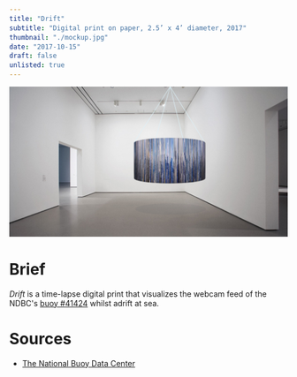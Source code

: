 ```yaml
---
title: "Drift"
subtitle: "Digital print on paper, 2.5’ x 4’ diameter, 2017"
thumbnail: "./mockup.jpg"
date: "2017-10-15"
draft: false
unlisted: true
---
```


![](mockup.jpg)

# Brief

_Drift_ is a time-lapse digital print that visualizes the webcam feed of the NDBC's [buoy #41424](http://www.ndbc.noaa.gov/station_page.php?station=41424) whilst adrift at sea.

# Sources

* [The National Buoy Data Center](http://www.ndbc.noaa.gov/buoycams.shtml)
